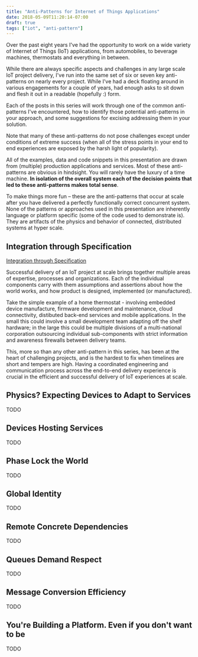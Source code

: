 ```yaml
---
title: "Anti-Patterns for Internet of Things Applications"
date: 2018-05-09T11:20:14-07:00
draft: true
tags: ["iot", "anti-pattern"]
---
```


Over the past eight years I've had the opportunity to work on a wide variety of
Internet of Things (IoT) applications, from automobiles, to beverage machines,
thermostats and everything in between.

While there are always specific aspects and challenges in any large scale
IoT project delivery, I've run into the same set of six or seven key 
anti-patterns on nearly every project.  While I've had a deck floating around
in various engagements for a couple of years, had enough asks to sit down and
flesh it out in a readable (hopefully :) form.

Each of the posts in this series will work through one of the common 
anti-patterns I've encountered, how to identify those potential anti-patterns 
in your approach, and some suggestions for excising addressing them in 
your solution.

Note that many of these anti-patterns do not pose challenges except under
conditions of extreme success (when all of the stress points in your end to
end experiences are exposed by the harsh light of popularity). 

All of the examples, data and code snippets in this presentation are drawn 
from (multiple) production applications and services.  Most of these 
anti-patterns are obvious in hindsight.  You will rarely have the luxury of 
a time machine.  **In isolation of the overall system each of the decision 
points that led to these anti-patterns makes total sense**.

To make things more fun – these are the anti-patterns that occur at scale 
after you have delivered a perfectly functionally correct concurrent system.
None of the patterns or approaches used in this presentation are inherently 
language or platform specific (some of the code used to demonstrate is). They are artifacts of the physics and behavior of connected, distributed 
systems at hyper scale.

## Integration through Specification

[Integration through Specification](iot-anti-patterns-integration.md)

Successful delivery of an IoT
project at scale brings together multiple areas of expertise, processes and
organizations.  Each of the individual components carry with them 
assumptions and assertions about how the world works, and how product is 
designed, implemented (or manufactured).  

Take the simple example of a home thermostat - involving embedded device 
manufacture, firmware development and maintenance, cloud connectivity, 
distibuted back-end services and mobile applications.  In the small this 
could involve a small development team adapting off the shelf hardware; in
the large this could be multiple divisions of a multi-national corporation 
outsourcing individual sub-components with strict information and awareness
firewalls between delivery teams.

This, more so than any other anti-pattern in this series, has been at the 
heart of challenging projects, and is the hardest to fix when timelines are 
short and tempers are high.  Having a coordinated engineering and 
communication process across the end-to-end delivery experience is crucial
in the efficient and successful delivery of IoT experiences at scale.

## Physics? Expecting Devices to Adapt to Services

TODO

## Devices Hosting Services

TODO

## Phase Lock the World

TODO

## Global Identity

TODO

## Remote Concrete Dependencies

TODO

## Queues Demand Respect

TODO

## Message Conversion Efficiency

TODO

## You're Building a Platform.  Even if you don't want to be

TODO

